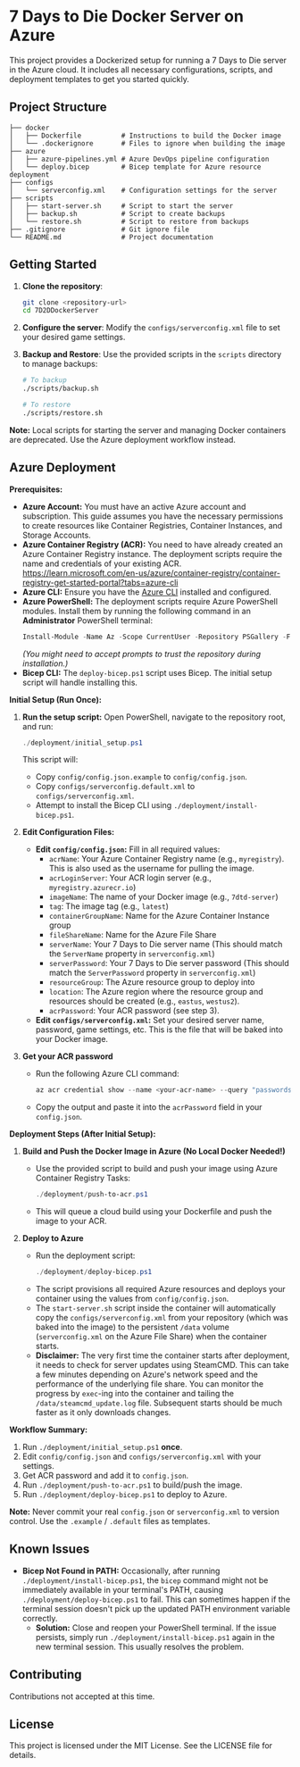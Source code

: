 # 7 Days to Die Docker Server on Azure

This project provides a Dockerized setup for running a 7 Days to Die server in the Azure cloud. It includes all necessary configurations, scripts, and deployment templates to get you started quickly.

## Project Structure

```
├── docker
│   ├── Dockerfile          # Instructions to build the Docker image
│   └── .dockerignore       # Files to ignore when building the image
├── azure
│   ├── azure-pipelines.yml # Azure DevOps pipeline configuration
│   └── deploy.bicep        # Bicep template for Azure resource deployment
├── configs
│   └── serverconfig.xml    # Configuration settings for the server
├── scripts
│   ├── start-server.sh     # Script to start the server
│   ├── backup.sh           # Script to create backups
│   └── restore.sh          # Script to restore from backups
├── .gitignore              # Git ignore file
└── README.md               # Project documentation
```

## Getting Started

1. **Clone the repository**:
   ```bash
   git clone <repository-url>
   cd 7D2DDockerServer
   ```

2. **Configure the server**:
   Modify the `configs/serverconfig.xml` file to set your desired game settings.

3. **Backup and Restore**:
   Use the provided scripts in the `scripts` directory to manage backups:
   ```bash
   # To backup
   ./scripts/backup.sh

   # To restore
   ./scripts/restore.sh
   ```

**Note:** Local scripts for starting the server and managing Docker containers are deprecated. Use the Azure deployment workflow instead.

## Azure Deployment

**Prerequisites:**

*   **Azure Account:** You must have an active Azure account and subscription. This guide assumes you have the necessary permissions to create resources like Container Registries, Container Instances, and Storage Accounts.
*   **Azure Container Registry (ACR):** You need to have already created an Azure Container Registry instance. The deployment scripts require the name and credentials of your existing ACR. https://learn.microsoft.com/en-us/azure/container-registry/container-registry-get-started-portal?tabs=azure-cli
*   **Azure CLI:** Ensure you have the [Azure CLI](https://docs.microsoft.com/en-us/cli/azure/install-azure-cli) installed and configured.
*   **Azure PowerShell:** The deployment scripts require Azure PowerShell modules. Install them by running the following command in an **Administrator** PowerShell terminal:
    ```powershell
    Install-Module -Name Az -Scope CurrentUser -Repository PSGallery -Force
    ```
    *(You might need to accept prompts to trust the repository during installation.)*
*   **Bicep CLI:** The `deploy-bicep.ps1` script uses Bicep. The initial setup script will handle installing this.

**Initial Setup (Run Once):**

1.  **Run the setup script:** Open PowerShell, navigate to the repository root, and run:
    ```powershell
    ./deployment/initial_setup.ps1
    ```
    This script will:
    *   Copy `config/config.json.example` to `config/config.json`.
    *   Copy `configs/serverconfig.default.xml` to `configs/serverconfig.xml`.
    *   Attempt to install the Bicep CLI using `./deployment/install-bicep.ps1`.

2.  **Edit Configuration Files:**
    *   **Edit `config/config.json`:** Fill in all required values:
        - `acrName`: Your Azure Container Registry name (e.g., `myregistry`). This is also used as the username for pulling the image.
        - `acrLoginServer`: Your ACR login server (e.g., `myregistry.azurecr.io`)
        - `imageName`: The name of your Docker image (e.g., `7dtd-server`)
        - `tag`: The image tag (e.g., `latest`)
        - `containerGroupName`: Name for the Azure Container Instance group
        - `fileShareName`: Name for the Azure File Share
        - `serverName`: Your 7 Days to Die server name (This should match the `ServerName` property in `serverconfig.xml`)
        - `serverPassword`: Your 7 Days to Die server password (This should match the `ServerPassword` property in `serverconfig.xml`)
        - `resourceGroup`: The Azure resource group to deploy into
        - `location`: The Azure region where the resource group and resources should be created (e.g., `eastus`, `westus2`).
        - `acrPassword`: Your ACR password (see step 3).
    *   **Edit `configs/serverconfig.xml`:** Set your desired server name, password, game settings, etc. This is the file that will be baked into your Docker image.

3.  **Get your ACR password**
    - Run the following Azure CLI command:
      ```powershell
      az acr credential show --name <your-acr-name> --query "passwords[0].value" -o tsv
      ```
    - Copy the output and paste it into the `acrPassword` field in your `config.json`.

**Deployment Steps (After Initial Setup):**

1.  **Build and Push the Docker Image in Azure (No Local Docker Needed!)**
    - Use the provided script to build and push your image using Azure Container Registry Tasks:
      ```powershell
      ./deployment/push-to-acr.ps1
      ```
    - This will queue a cloud build using your Dockerfile and push the image to your ACR.

2.  **Deploy to Azure**
    - Run the deployment script:
      ```powershell
      ./deployment/deploy-bicep.ps1
      ```
    - The script provisions all required Azure resources and deploys your container using the values from `config/config.json`.
    - The `start-server.sh` script inside the container will automatically copy the `configs/serverconfig.xml` from your repository (which was baked into the image) to the persistent `/data` volume (`serverconfig.xml` on the Azure File Share) when the container starts.
    - **Disclaimer:** The very first time the container starts after deployment, it needs to check for server updates using SteamCMD. This can take a few minutes depending on Azure's network speed and the performance of the underlying file share. You can monitor the progress by `exec`-ing into the container and tailing the `/data/steamcmd_update.log` file. Subsequent starts should be much faster as it only downloads changes.

**Workflow Summary:**

1.  Run `./deployment/initial_setup.ps1` **once**. 
2.  Edit `config/config.json` and `configs/serverconfig.xml` with your settings.
3.  Get ACR password and add it to `config.json`.
4.  Run `./deployment/push-to-acr.ps1` to build/push the image.
5.  Run `./deployment/deploy-bicep.ps1` to deploy to Azure.

**Note:** Never commit your real `config.json` or `serverconfig.xml` to version control. Use the `.example` / `.default` files as templates.

## Known Issues

*   **Bicep Not Found in PATH:** Occasionally, after running `./deployment/install-bicep.ps1`, the `bicep` command might not be immediately available in your terminal's PATH, causing `./deployment/deploy-bicep.ps1` to fail. This can sometimes happen if the terminal session doesn't pick up the updated PATH environment variable correctly.
    *   **Solution:** Close and reopen your PowerShell terminal. If the issue persists, simply run `./deployment/install-bicep.ps1` again in the new terminal session. This usually resolves the problem.

## Contributing

Contributions not accepted at this time.

## License

This project is licensed under the MIT License. See the LICENSE file for details.